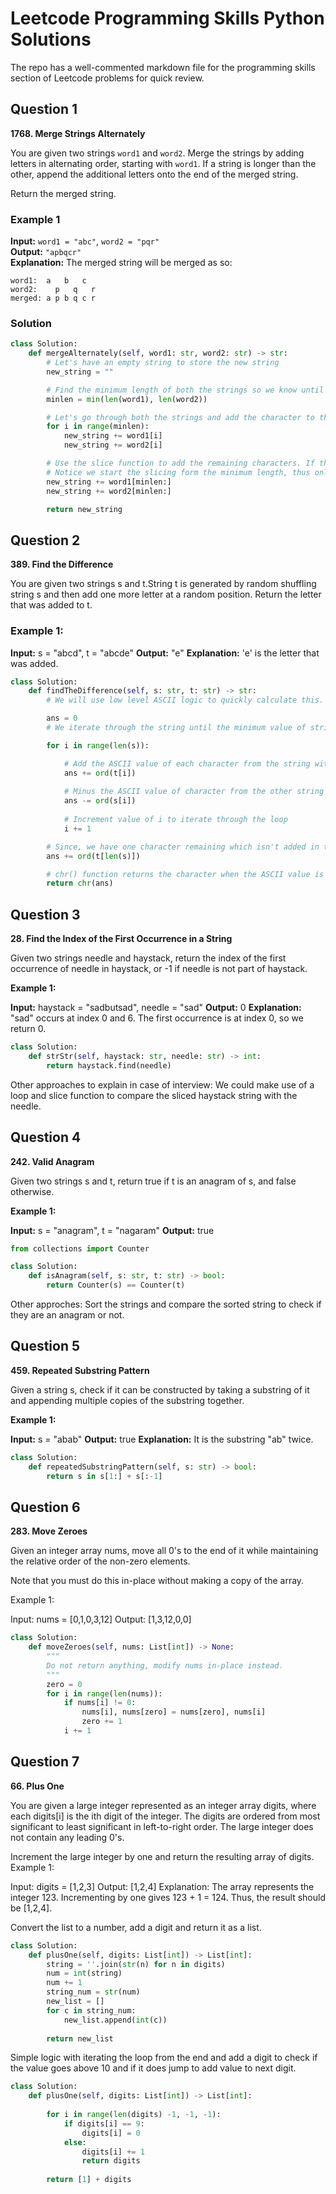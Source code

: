 # Leetcode Programming Skills Python Solutions

The repo has a well-commented markdown file for the programming skills section of Leetcode problems for quick review.

## Question 1

**1768. Merge Strings Alternately**

You are given two strings `word1` and `word2`. Merge the strings by adding letters in alternating order, starting with `word1`. If a string is longer than the other, append the additional letters onto the end of the merged string.

Return the merged string.

### Example 1

**Input:** `word1 = "abc"`, `word2 = "pqr"`  
**Output:** `"apbqcr"`  
**Explanation:** The merged string will be merged as so:
```
word1:  a   b   c
word2:    p   q   r
merged: a p b q c r
```

### Solution

```python
class Solution:
    def mergeAlternately(self, word1: str, word2: str) -> str:
        # Let's have an empty string to store the new string
        new_string = ""

        # Find the minimum length of both the strings so we know until which index the loop has to run so that we don't get an out of index error
        minlen = min(len(word1), len(word2))

        # Let's go through both the strings and add the character to the new array
        for i in range(minlen):
            new_string += word1[i]
            new_string += word2[i]

        # Use the slice function to add the remaining characters. If there are no remaining characters, it doesn't add anything
        # Notice we start the slicing form the minimum length, thus only the word with the greater length of the variable will be added.
        new_string += word1[minlen:]
        new_string += word2[minlen:]

        return new_string
```
## Question 2

**389. Find the Difference**

You are given two strings s and t.String t is generated by random shuffling string s and then add one more letter at a random position. Return the letter that was added to t.

### Example 1:

**Input:** s = "abcd", t = "abcde"
**Output:** "e"
**Explanation:** 'e' is the letter that was added.

```python
class Solution:
    def findTheDifference(self, s: str, t: str) -> str:
        # We will use low level ASCII logic to quickly calculate this. Hence, assign value 0 to an empty string

        ans = 0
        # We iterate through the string until the minimum value of string

        for i in range(len(s)):

            # Add the ASCII value of each character from the string with the extra character. We use ord function which returns the ASCII value of the character passed as parameter
            ans += ord(t[i])
                
            # Minus the ASCII value of character from the other string so that the difference left eventually would be the numerical value of the character we seek.
            ans -= ord(s[i])
            
            # Increment value of i to iterate through the loop
            i += 1

        # Since, we have one character remaining which isn't added in the first iteration, we add that here.
        ans += ord(t[len(s)])

        # chr() function returns the character when the ASCII value is passed as the parameter
        return chr(ans)
```

## Question 3

**28. Find the Index of the First Occurrence in a String**

Given two strings needle and haystack, return the index of the first occurrence of needle in haystack, or -1 if needle is not part of haystack.

**Example 1:**

**Input:** haystack = "sadbutsad", needle = "sad"
**Output:** 0
**Explanation:** "sad" occurs at index 0 and 6.
The first occurrence is at index 0, so we return 0.

```python
class Solution:
    def strStr(self, haystack: str, needle: str) -> int:
        return haystack.find(needle)
```

Other approaches to explain in case of interview:
We could make use of a loop and slice function to compare the sliced haystack string with the needle.

## Question 4

**242. Valid Anagram**

Given two strings s and t, return true if t is an anagram of s, and false otherwise.

**Example 1:**

**Input:** s = "anagram", t = "nagaram"
**Output:** true

```python
from collections import Counter

class Solution:
    def isAnagram(self, s: str, t: str) -> bool:
        return Counter(s) == Counter(t)
```
Other approches:
Sort the strings and compare the sorted string to check if they are an anagram or not.

## Question 5

**459. Repeated Substring Pattern**

Given a string s, check if it can be constructed by taking a substring of it and appending multiple copies of the substring together.

**Example 1:**

**Input:** s = "abab"
**Output:** true
**Explanation:** It is the substring "ab" twice.


```python
class Solution:
    def repeatedSubstringPattern(self, s: str) -> bool:
        return s in s[1:] + s[:-1]
```

## Question 6

**283. Move Zeroes**

Given an integer array nums, move all 0's to the end of it while maintaining the relative order of the non-zero elements.

Note that you must do this in-place without making a copy of the array.

Example 1:

Input: nums = [0,1,0,3,12]
Output: [1,3,12,0,0]

```python
class Solution:
    def moveZeroes(self, nums: List[int]) -> None:
        """
        Do not return anything, modify nums in-place instead.
        """
        zero = 0
        for i in range(len(nums)):
            if nums[i] != 0:
                nums[i], nums[zero] = nums[zero], nums[i]
                zero += 1
            i += 1
```

## Question 7

**66. Plus One**

You are given a large integer represented as an integer array digits, where each digits[i] is the ith digit of the integer. The digits are ordered from most significant to least significant in left-to-right order. The large integer does not contain any leading 0's.

Increment the large integer by one and return the resulting array of digits.
Example 1:

Input: digits = [1,2,3]
Output: [1,2,4]
Explanation: The array represents the integer 123.
Incrementing by one gives 123 + 1 = 124.
Thus, the result should be [1,2,4].

Convert the list to a number, add a digit and return it as a list.

```python
class Solution:
    def plusOne(self, digits: List[int]) -> List[int]:
        string = ''.join(str(n) for n in digits)
        num = int(string)
        num += 1
        string_num = str(num)
        new_list = []
        for c in string_num:
            new_list.append(int(c))
        
        return new_list
```

Simple logic with iterating the loop from the end and add a digit to check if the value goes above 10 and if it does jump to add value to next digit.

```python
class Solution:
    def plusOne(self, digits: List[int]) -> List[int]:
        
        for i in range(len(digits) -1, -1, -1):
            if digits[i] == 9:
                digits[i] = 0
            else:
                digits[i] += 1
                return digits
            
        return [1] + digits
```

